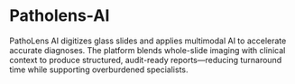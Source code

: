 # Patholens-AI
PathoLens AI digitizes glass slides and applies multimodal AI to accelerate accurate diagnoses. The platform blends whole-slide imaging with clinical context to produce structured, audit-ready reports—reducing turnaround time while supporting overburdened specialists.
